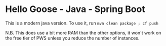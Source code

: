 # Hello Goose - Java - Spring Boot

This is a modern java version. To use it, run `mvn clean package ; cf push`

N.B. This does use a bit more RAM than the other options, it won't work on the free tier of PWS unless you reduce the number of instances.
